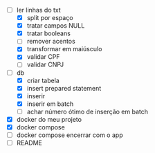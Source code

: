 - [ ] ler linhas do txt
  - [x] split por espaço
  - [x] tratar campos NULL
  - [x] tratar booleans
  - [ ] remover acentos
  - [x] transformar em maiúsculo
  - [x] validar CPF
  - [ ] validar CNPJ
- [ ] db
  - [x] criar tabela
  - [x] insert prepared statement
  - [x] inserir
  - [x] inserir em batch
  - [ ] achar número ótimo de inserção em batch
- [x] docker do meu projeto
- [x] docker compose
- [ ] docker compose encerrar com o app
- [ ] README
